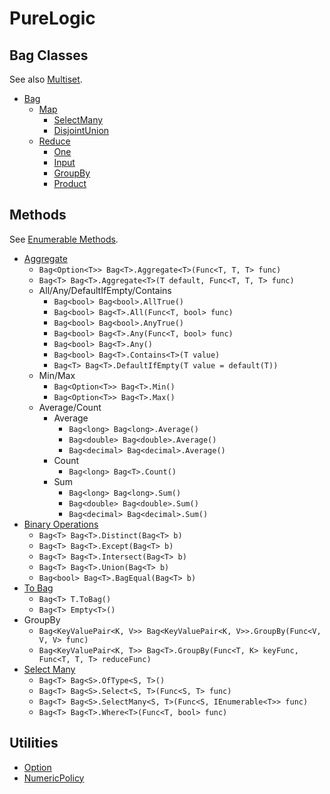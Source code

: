 # PureLogic

## Bag Classes

See also [Multiset](https://en.wikipedia.org/wiki/Multiset).

- [Bag](PureLogic/PureLogic/Bag.cs)
    - [Map](PureLogic/PureLogic/Map.cs)
        - [SelectMany](PureLogic/PureLogic/SelectMany.cs)
        - [DisjointUnion](PureLogic/PureLogic/DisjointUnion.cs)
    - [Reduce](PureLogic/PureLogic/Reduce.cs)
        - [One](PureLogic/PureLogic/One.cs)
        - [Input](PureLogic/PureLogic/Input.cs)
        - [GroupBy](PureLogic/PureLogic/GroupBy.cs)
        - [Product](PureLogic/PureLogic/Product.cs)

## Methods

See [Enumerable Methods](https://msdn.microsoft.com/en-us/library/system.linq.enumerable_methods(v=vs.110).aspx).

- [Aggregate](PureLogic/PureLogic/AggregateX.cs)
    - `Bag<Option<T>> Bag<T>.Aggregate<T>(Func<T, T, T> func)`
    - `Bag<T> Bag<T>.Aggregate<T>(T default, Func<T, T, T> func)`
    - All/Any/DefaultIfEmpty/Contains
        - `Bag<bool> Bag<bool>.AllTrue()`
        - `Bag<bool> Bag<T>.All(Func<T, bool> func)`
        - `Bag<bool> Bag<bool>.AnyTrue()`
        - `Bag<bool> Bag<T>.Any(Func<T, bool> func)`
        - `Bag<bool> Bag<T>.Any()`
        - `Bag<bool> Bag<T>.Contains<T>(T value)`
        - `Bag<T> Bag<T>.DefaultIfEmpty(T value = default(T))`
    - Min/Max
        - `Bag<Option<T>> Bag<T>.Min()`
        - `Bag<Option<T>> Bag<T>.Max()`
    - Average/Count
        - Average
            - `Bag<long> Bag<long>.Average()`
            - `Bag<double> Bag<double>.Average()`
            - `Bag<decimal> Bag<decimal>.Average()`
        - Count
            - `Bag<long> Bag<T>.Count()`
        - Sum
            - `Bag<long> Bag<long>.Sum()` 
            - `Bag<double> Bag<double>.Sum()`
            - `Bag<decimal> Bag<decimal>.Sum()`
- [Binary Operations](PureLogic/PureLogic/BinOperations.cs)
    - `Bag<T> Bag<T>.Distinct(Bag<T> b)`
    - `Bag<T> Bag<T>.Except(Bag<T> b)`
    - `Bag<T> Bag<T>.Intersect(Bag<T> b)`
    - `Bag<T> Bag<T>.Union(Bag<T> b)`
    - `Bag<bool> Bag<T>.BagEqual(Bag<T> b)`
- [To Bag](PureLogic/PureLogic/One.cs)
    - `Bag<T> T.ToBag()`
    - `Bag<T> Empty<T>()`
- GroupBy
    - `Bag<KeyValuePair<K, V>> Bag<KeyValuePair<K, V>>.GroupBy(Func<V, V, V> func)`
    - `Bag<KeyValuePair<K, T>> Bag<T>.GroupBy(Func<T, K> keyFunc, Func<T, T, T> reduceFunc)`
- [Select Many](PureLogic/PureLogic/SelectMany.cs)
    - `Bag<T> Bag<S>.OfType<S, T>()`
    - `Bag<T> Bag<S>.Select<S, T>(Func<S, T> func)`
    - `Bag<T> Bag<S>.SelectMany<S, T>(Func<S, IEnumerable<T>> func)`
    - `Bag<T> Bag<T>.Where<T>(Func<T, bool> func)`

## Utilities

- [Option](PureLogic/PureLogic/Option.cs)
- [NumericPolicy](PureLogic/PureLogic/NumericPolicy.cs)
